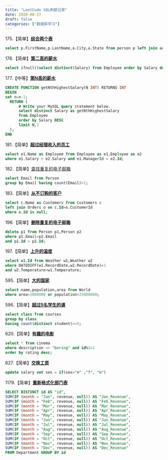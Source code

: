 ```yaml
---
title: "LeetCode SQL刷题记录"
date: 2020-08-27
draft: false
categories: ["数据库学习"]
---
```



175.【简单】**[组合两个表](https://leetcode-cn.com/problems/combine-two-tables/)**
```sql
select p.FirstName,p.LastName,a.City,a.State from person p left join address a on p.personid=a.personid;
```

176.【简单】**[第二高的薪水](https://leetcode-cn.com/problems/second-highest-salary/)**
```sql
select ifnull((select distinct(Salary) from Employee order by Salary desc limit 1,1),null) as SecondHighestSalary;
```

177.【中等】**[第N高的薪水](https://leetcode-cn.com/problems/nth-highest-salary/)**
```sql
CREATE FUNCTION getNthHighestSalary(N INT) RETURNS INT
BEGIN
set n=n-1;
  RETURN (
      # Write your MySQL query statement below.
      select distinct Salary as getNthHighestSalary
      from Employee
      order by Salary DESC
      limit N,1
  );
END
```

181.【简单】**[超过经理收入的员工](https://leetcode-cn.com/problems/employees-earning-more-than-their-managers/)**
```sql
select e1.Name as Employee from Employee as e1,Employee as e2
where e1.Salary > e2.Salary and e1.ManagerId = e2.Id;
```

182.【简单】[查找重复的电子邮箱](https://leetcode-cn.com/problems/duplicate-emails/)
```sql
select Email from Person
group by Email having count(Email)>1;
```

183.【简单】**[从不订购的客户](https://leetcode-cn.com/problems/customers-who-never-order/)**
```sql
select c.Name as Customers from Customers c
left join Orders o on c.Id=o.CustomerId
where o.Id is null;
```

196.【简单】**[删除重复的电子邮箱](https://leetcode-cn.com/problems/delete-duplicate-emails/)**
```sql
delete p1 from Person p1,Person p2
where p1.Email=p2.Email
and p1.Id > p2.Id;
```

197.【简单】**[上升的温度](https://leetcode-cn.com/problems/rising-temperature/)**
```sql
select w1.Id from Weather w1,Weather w2
where DATEDIFF(w1.RecordDate,w2.RecordDate)=1
and w2.Temperature<w1.Temperature;
```

595.【简单】**[大的国家](https://leetcode-cn.com/problems/big-countries/)**
```sql
select name,population,area from World
where area>3000000 or population>25000000;
```

596.【简单】**[超过5名学生的课](https://leetcode-cn.com/problems/classes-more-than-5-students/)**
```sql
select class from courses
group by class
having count(distinct student)>=5;
```

620.【简单】**[有趣的电影](https://leetcode-cn.com/problems/not-boring-movies/)**
```sql
select * from cinema
where description <> "boring" and id%2=1
order by rating desc;
```

627.【简单】**[交换工资](https://leetcode-cn.com/problems/swap-salary/)**
```sql
update salary set sex = if(sex="m" ,"f", "m")
```

1179.【简单】**[重新格式化部门表](https://leetcode-cn.com/problems/reformat-department-table/)**
```sql
SELECT DISTINCT id AS "id",
SUM(IF (month = "Jan", revenue, null)) AS "Jan_Revenue",
SUM(IF (month = "Feb", revenue, null)) AS "Feb_Revenue",
SUM(IF (month = "Mar", revenue, null)) AS "Mar_Revenue",
SUM(IF (month = "Apr", revenue, null)) AS "Apr_Revenue",
SUM(IF (month = "May", revenue, null)) AS "May_Revenue",
SUM(IF (month = "Jun", revenue, null)) AS "Jun_Revenue",
SUM(IF (month = "Jul", revenue, null)) AS "Jul_Revenue",
SUM(IF (month = "Aug", revenue, null)) AS "Aug_Revenue",
SUM(IF (month = "Sep", revenue, null)) AS "Sep_Revenue",
SUM(IF (month = "Oct", revenue, null)) AS "Oct_Revenue",
SUM(IF (month = "Nov", revenue, null)) AS "Nov_Revenue",
SUM(IF (month = "Dec", revenue, null)) AS "Dec_Revenue" 
FROM Department GROUP BY id
```
